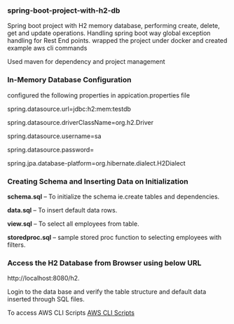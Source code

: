 
### spring-boot-project-with-h2-db
Spring boot project with H2 memory database, performing create, delete, get and update operations. 
Handling spring boot way global exception handling for Rest End points.
wrapped the project under docker and created example aws cli commands

Used maven for dependency and project management
### In-Memory Database Configuration
configured the following properties in appication.properties file

spring.datasource.url=jdbc:h2:mem:testdb

spring.datasource.driverClassName=org.h2.Driver


spring.datasource.username=sa

spring.datasource.password=

spring.jpa.database-platform=org.hibernate.dialect.H2Dialect

### Creating Schema and Inserting Data on Initialization
**schema.sql** – To initialize the schema ie.create tables and dependencies.

**data.sql** – To insert default data rows.

**view.sql** – To select all employees from table.

**storedproc.sql** – sample stored proc function to selecting employees with filters.

### Access the H2 Database from Browser using below URL

http://localhost:8080/h2.

Login to the data base and verify the table structure and default data inserted through SQL files.




To access AWS CLI Scripts
[AWS CLI Scripts](https://github.com/syamvema/UTSampleTest/blob/main/AwsCli.txt)
